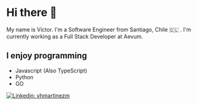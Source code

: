 # Hi there 👋

My name is Víctor. I'm a Software Engineer from Santiago, Chile 🇨🇱 . I'm currently working as a Full Stack Developer at Aevum.

## I enjoy programming

* Javascript (Also TypeScript)
* Python
* GO

[![Linkedin: vhmartinezm](https://img.shields.io/badge/-vhmartinezm-blue?style=flat-square&logo=Linkedin&logoColor=white&link=https://www.linkedin.com/in/vhmartinezm/)](https://www.linkedin.com/in/vhmartinezm/)
